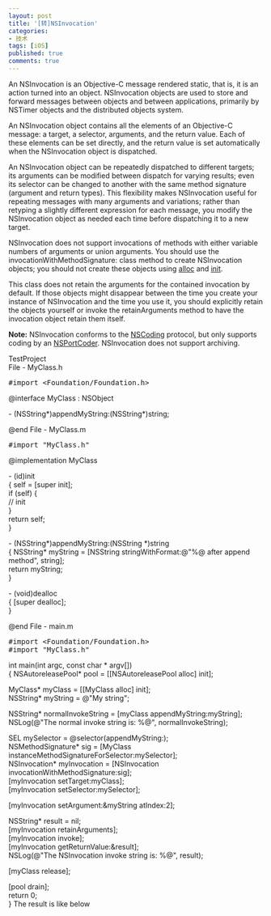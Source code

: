 ```yaml
---
layout: post
title: '[转]NSInvocation'
categories:
- 技术
tags: [iOS]
published: true
comments: true
---
```

<p>An NSInvocation is an Objective-C message rendered static, that is, it is an action turned into an object. NSInvocation objects are used to store and forward messages between objects and between applications, primarily by NSTimer objects and the distributed objects system.</p>

<p>An NSInvocation object contains all the elements of an Objective-C message: a target, a selector, arguments, and the return value. Each of these elements can be set directly, and the return value is set automatically when the NSInvocation object is dispatched.</p>

<p>An NSInvocation object can be repeatedly dispatched to different targets; its arguments can be modified between dispatch for varying results; even its selector can be changed to another with the same method signature (argument and return types). This flexibility makes NSInvocation useful for repeating messages with many arguments and variations; rather than retyping a slightly different expression for each message, you modify the NSInvocation object as needed each time before dispatching it to a new target.</p>

<p>NSInvocation does not support invocations of methods with either variable numbers of arguments or union arguments. You should use the invocationWithMethodSignature: class method to create NSInvocation objects; you should not create these objects using <a href="https://developer.apple.com/library/mac/documentation/Cocoa/Reference/Foundation/Classes/NSObject_Class/Reference/Reference.html#//apple_ref/occ/clm/NSObject/alloc">alloc</a> and <a href="https://developer.apple.com/library/mac/documentation/Cocoa/Reference/Foundation/Classes/NSObject_Class/Reference/Reference.html#//apple_ref/occ/instm/NSObject/init">init</a>.</p>

<p>This class does not retain the arguments for the contained invocation by default. If those objects might disappear between the time you create your instance of NSInvocation and the time you use it, you should explicitly retain the objects yourself or invoke the retainArguments method to have the invocation object retain them itself.</p>

<p><b>Note:</b> NSInvocation conforms to the <a href="https://developer.apple.com/library/mac/documentation/Cocoa/Reference/Foundation/Protocols/NSCoding_Protocol/Reference/Reference.html#//apple_ref/occ/intf/NSCoding">NSCoding</a> protocol, but only supports coding by an <a href="https://developer.apple.com/library/mac/documentation/Cocoa/Reference/Foundation/Classes/NSPortCoder_Class/Reference/Reference.html#//apple_ref/occ/cl/NSPortCoder">NSPortCoder</a>. NSInvocation does not support archiving.</p>

<p>TestProject<br />
File - MyClass.h
<pre lang="OBJC">#import &lt;Foundation/Foundation.h&gt;</pre></p>

<p>@interface MyClass : NSObject</p>

<p>- (NSString*)appendMyString:(NSString*)string;</p>

<p>@end
File - MyClass.m
<pre lang="OBJC">#import "MyClass.h"</pre></p>

<p>@implementation MyClass</p>

<p>- (id)init<br />
{
    self = [super init];<br />
    if (self) {<br />
        // init<br />
    }<br />
    return self;<br />
}</p>

<p>- (NSString*)appendMyString:(NSString *)string<br />
{
    NSString* myString = [NSString stringWithFormat:@"%@ after append method", string];<br />
    return myString;<br />
}</p>

<p>- (void)dealloc<br />
{
    [super dealloc];<br />
}</p>

<p>@end
File - main.m
<pre lang="OBJC">#import &lt;Foundation/Foundation.h&gt;
#import "MyClass.h"</pre></p>

<p>int main(int argc, const char * argv[])<br />
{
    NSAutoreleasePool* pool = [[NSAutoreleasePool alloc] init];</p>

<p>    MyClass* myClass = [[MyClass alloc] init];<br />
    NSString* myString = @"My string";</p>

<p>    NSString* normalInvokeString = [myClass appendMyString:myString];<br />
    NSLog(@"The normal invoke string is: %@", normalInvokeString);</p>

<p>    SEL mySelector = @selector(appendMyString:);<br />
    NSMethodSignature* sig = [MyClass instanceMethodSignatureForSelector:mySelector];<br />
    NSInvocation* myInvocation = [NSInvocation invocationWithMethodSignature:sig];<br />
    [myInvocation setTarget:myClass];<br />
    [myInvocation setSelector:mySelector];</p>

<p>    [myInvocation setArgument:&amp;myString atIndex:2];</p>

<p>    NSString* result = nil;<br />
    [myInvocation retainArguments];<br />
    [myInvocation invoke];<br />
    [myInvocation getReturnValue:&amp;result];<br />
    NSLog(@"The NSInvocation invoke string is: %@", result);</p>

<p>    [myClass release];</p>

<p>    [pool drain];<br />
    return 0;<br />
}
The result is like below
<img src="http://www.njiang1987.com/wp-content/gallery/testprojectscreenshot/screen-shot-2013-11-26-at-11-07-56-am.png" alt="" /></p>
